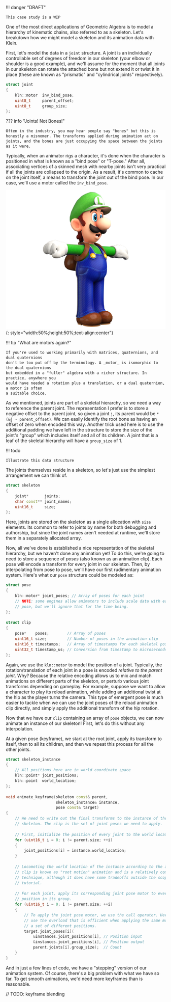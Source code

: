 !!! danger "DRAFT"

    This case study is a WIP

One of the most direct applications of Geometric Algebra is to model a hierarchy of kinematic
chains, also referred to as a skeleton. Let's breakdown how we might model a skeleton and its
animation data with Klein.

First, let's model the data in a `joint` structure. A joint is an individually controllable set of degrees of freedom in our
skeleton (your elbow or shoulder is a good example), and we'll assume for the moment that all joints
in our skeleton can rotate the attached bone but not extend it or twist it in place (these are known
as "prismatic" and "cylindrical joints" respectively).

```c++
struct joint
{
    kln::motor  inv_bind_pose;
    uint8_t     parent_offset;
    uint8_t     group_size;
};
```

??? info "Joints! Not Bones!"

    Often in the industry, you may hear people say "bones" but this is honestly a misnomer. The transforms applied during animation act on joints, and the bones are just occupying the space between the joints as it were.

Typically, when an animator rigs a character, it's done when the character is positioned in what is
known as a "bind pose" or "T-pose." After all, associating vertices of a skinned mesh with nearby
joints isn't very practical if all the joints are collapsed to the origin.
As a result, it's common to cache on the joint itself, a means to transform the joint out of the bind
pose. In our case, we'll use a motor called the `inv_bind_pose`.

![tpose](../../img/tpose.png){: style="width:50%;height:50%;text-align:center"}

!!! tip "What are motors again?"

    If you're used to working primarily with matrices, quaternions, and dual quaternions
    don't be too put off by the terminology. A _motor_ is isomorphic to the dual quaternions
    but embedded in a "fuller" algebra with a richer structure. In practice, anywhere you
    would have needed a rotation plus a translation, or a dual quaternion, a motor is often
    a suitable choice.

As we mentioned, joints are part of
a skeletal hierarchy, so we need a way to reference the parent joint. The representation I prefer is
to store a negative offset to the parent joint, so given a joint `j`, its parent would be `*(&j - parent_offset)`. We can easily identify the root bone as having an offset of zero when encoded this
way. Another trick used here is to use the additional padding we have left in the structure to store
the size of the joint's "group" which includes itself and all of its children. A joint that is a
leaf of the skeletal hierarchy will have a `group_size` of 1.

!!! todo

    Illustrate this data structure

The joints themselves reside in a skeleton, so let's just use the simplest arrangement we can think of.

```c++
struct skeleton
{
    joint*       joints;
    char const** joint_names;
    uint16_t     size;
};
```

Here, joints are stored on the skeleton as a single allocation with `size` elements. Its common to
refer to joints by name for both debugging and authorship, but since the joint names aren't needed
at runtime, we'll store them in a separately allocated array.

Now, all we've done is established a nice representation of the skeletal hierarchy, but we haven't
done any animation yet! To do this, we're going to need to store a sequence of _poses_ (also known
as an animation clip). Each pose
will encode a transform for every joint in our skeleton. Then, by interpolating from pose to pose,
we'll have our first rudimentary animation system. Here's what our `pose` structure could be modeled
as:

```c++
struct pose
{
    kln::motor* joint_poses; // Array of poses for each joint
    // NOTE: some engines allow animators to include scale data with each joint
    // pose, but we'll ignore that for the time being.
};

struct clip
{
    pose*    poses;        // Array of poses
    uint16_t size;         // Number of poses in the animation clip
    uint16_t timestamps;   // Array of timestamps for each skeletal pose
    uint32_t timestamp_us; // Conversion from timestamp to microseconds
};
```

Again, we use the `kln::motor` to model the position of a joint. Typically, the rotation/translation
of each joint in a pose is encoded _relative to the parent joint_. Why? Because the relative
encoding allows us to mix and match animations on different parts of the skeleton, or perturb
various joint transforms depending on gameplay. For example, suppose we want to allow a character to
play its reload animation, while adding an additional twist at the hip as the player turns the
camera. This type of emergent pose is much easier to tackle when we can use the joint poses of the
reload animation clip directly, and simply apply the additional transform of the hip rotation.

Now that we have our `clip` containing an array of `pose` objects, we can now animate an instance of
our skeleton! First, let's do this without any interpolation.

At a given pose (keyframe), we start at the root joint, apply its transform to itself, then to all
its children, and then we repeat this process for all the other joints.

```c++
struct skeleton_instance
{
    // All positions here are in world coordinate space
    kln::point* joint_positions;
    kln::point  world_location;
};

void animate_keyframe(skeleton const& parent,
                      skeleton_instance& instance,
                      pose const& target)
{
    // We need to write out the final transforms to the instance of the parent
    // skeleton. The clip is the set of joint poses we need to apply.

    // First, initialize the position of every joint to the world location
    for (uint16_t i = 0; i != parent.size; ++i)
    {
        joint_positions[i] = instance.world_location;
    }

    // Locomoting the world location of the instance according to the animation
    // clip is known as "root motion" animation and is a relatively common
    // technique, although it does have some tradeoffs outside the scope of this
    // tutorial.

    // For each joint, apply its corresponding joint pose motor to every
    // position in its group.
    for (uint16_t i = 0; i != parent.size; ++i)
    {
        // To apply the joint pose motor, we use the call operator. Here, we
        // use the overload that is efficient when applying the same motor to
        // a set of different positions.
        target.joint_poses[i](
            &instances.joint_positions[i], // Position input
            &instances.joint_positions[i], // Position output
            parent.joints[i].group_size);  // Count
    }
}
```

And in just a few lines of code, we have a "stepping" version of our animation system. Of course,
there's a big problem with what we have so far. To get smooth animations, we'd need more keyframes
than is reasonable.

// TODO: keyframe blending
